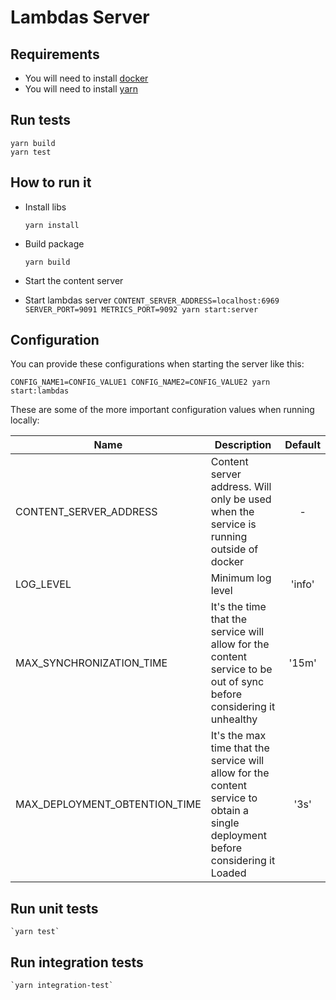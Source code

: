 # Lambdas Server

## Requirements

- You will need to install [docker](https://docs.docker.com/get-docker/)
- You will need to install [yarn](https://classic.yarnpkg.com/en/docs/install/)

## Run tests

```
yarn build
yarn test
```

## How to run it

- Install libs

  `yarn install`

- Build package

  `yarn build`

- Start the content server

- Start lambdas server
  `CONTENT_SERVER_ADDRESS=localhost:6969 SERVER_PORT=9091 METRICS_PORT=9092 yarn start:server`

## Configuration

You can provide these configurations when starting the server like this:

`CONFIG_NAME1=CONFIG_VALUE1 CONFIG_NAME2=CONFIG_VALUE2 yarn start:lambdas`

These are some of the more important configuration values when running locally:

| Name                          | Description                                                                                                                      | Default |
| ----------------------------- | -------------------------------------------------------------------------------------------------------------------------------- | :-----: |
| CONTENT_SERVER_ADDRESS        | Content server address. Will only be used when the service is running outside of docker                                          |    -    |
| LOG_LEVEL                     | Minimum log level                                                                                                                | 'info'  |
| MAX_SYNCHRONIZATION_TIME      | It's the time that the service will allow for the content service to be out of sync before considering it unhealthy              |  '15m'  |
| MAX_DEPLOYMENT_OBTENTION_TIME | It's the max time that the service will allow for the content service to obtain a single deployment before considering it Loaded |  '3s'   |

## Run unit tests

    `yarn test`

## Run integration tests

    `yarn integration-test`
